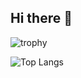## Hi there 👋

![trophy](https://github-profile-trophy.vercel.app/?username=WiseL00k)
<!-- ![Anurag's GitHub stats](https://github-readme-stats.vercel.app/api?username=WiseL00k) -->
![Top Langs](https://github-readme-stats.vercel.app/api/top-langs/?username=WiseL00k)


<!--
**WiseL00k/WiseL00k** is a ✨ _special_ ✨ repository because its `README.md` (this file) appears on your GitHub profile.

Here are some ideas to get you started:

- 🔭 I’m currently working on ...
- 🌱 I’m currently learning ...
- 👯 I’m looking to collaborate on ...
- 🤔 I’m looking for help with ...
- 💬 Ask me about ...
- 📫 How to reach me: ...
- 😄 Pronouns: ...
- ⚡ Fun fact: ...
-->
